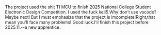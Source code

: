 The project used the shit TI MCU to finish 2025 National College Student Electronic Design Competition.
  I used the fuck keil5.Why don't use vscode?
  Maybe next!
  But I must emphasize that the project is imcomplete!Right,that mean you'll face many problems!
  Good luck.I'll finish this project before 2025.11.--a new apprentice.
